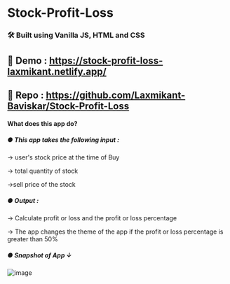 # Stock-Profit-Loss
### 🛠 Built using Vanilla JS, HTML and CSS

## 📍 Demo : https://stock-profit-loss-laxmikant.netlify.app/

## 📍 Repo : https://github.com/Laxmikant-Baviskar/Stock-Profit-Loss

#### What does this app do?

##### ● This app takes the following input : 

  → user's stock price at the time of Buy

  → total  quantity of stock

  →sell price of the stock

##### ●  Output :

  → Calculate profit or loss and the profit or loss percentage

  → The app changes the theme of the app if the profit or loss percentage is greater than 50%

##### ● Snapshot of App ↓

![image](https://user-images.githubusercontent.com/99134289/183124732-c9f309a5-365d-4b51-95c8-a8629484933f.png)
